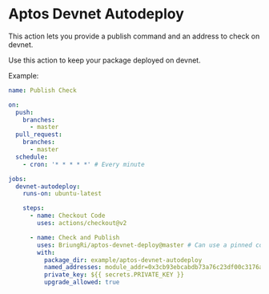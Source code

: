 # Aptos Devnet Autodeploy

This action lets you provide a publish command and an address to check on devnet.

Use this action to keep your package deployed on devnet.

Example:

```yaml
name: Publish Check

on:
  push:
    branches:
      - master
  pull_request:
    branches:
      - master
  schedule:
    - cron: '* * * * *' # Every minute

jobs:
  devnet-autodeploy:
    runs-on: ubuntu-latest

    steps:
      - name: Checkout Code
        uses: actions/checkout@v2

      - name: Check and Publish
        uses: BriungRi/aptos-devnet-deploy@master # Can use a pinned commit hash
        with:
          package_dir: example/aptos-devnet-autodeploy
          named_addresses: module_addr=0x3cb93ebcabdb73a76c23df00c3176a14efe64b948ca4b319f88561068e77df2d
          private_key: ${{ secrets.PRIVATE_KEY }}
          upgrade_allowed: true

```
